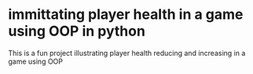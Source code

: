 # immittating player health in a game using OOP in python
 This is a fun project illustrating player health reducing and increasing in a game using OOP 
